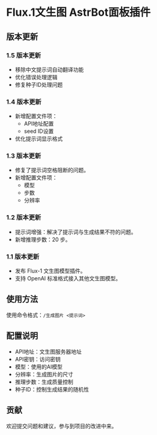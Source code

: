 # Flux.1文生图 AstrBot面板插件

## 版本更新

### 1.5 版本更新
- 移除中文提示词自动翻译功能
- 优化错误处理逻辑
- 修复种子ID处理问题

### 1.4 版本更新
- 新增配置文件项：
  - API地址配置
  - seed ID设置
- 优化提示词显示格式

### 1.3 版本更新
- 修复了提示词空格阻断的问题。
- 新增配置文件项：
  - 模型
  - 步数
  - 分辨率

### 1.2 版本更新
- 提示词增强：解决了提示词与生成结果不符的问题。
- 新增推理步数：20 步。

### 1.1 版本更新
- 发布 Flux-1 文生图模型插件。
- 支持 OpenAI 标准格式接入其他文生图模型。

## 使用方法
使用命令格式：`/生成图片 <提示词>`

## 配置说明
- API地址：文生图服务器地址
- API密钥：访问密钥
- 模型：使用的AI模型
- 分辨率：生成图片的尺寸
- 推理步数：生成质量控制
- 种子ID：控制生成结果的随机性

## 贡献
欢迎提交问题和建议，参与到项目的改进中来。
